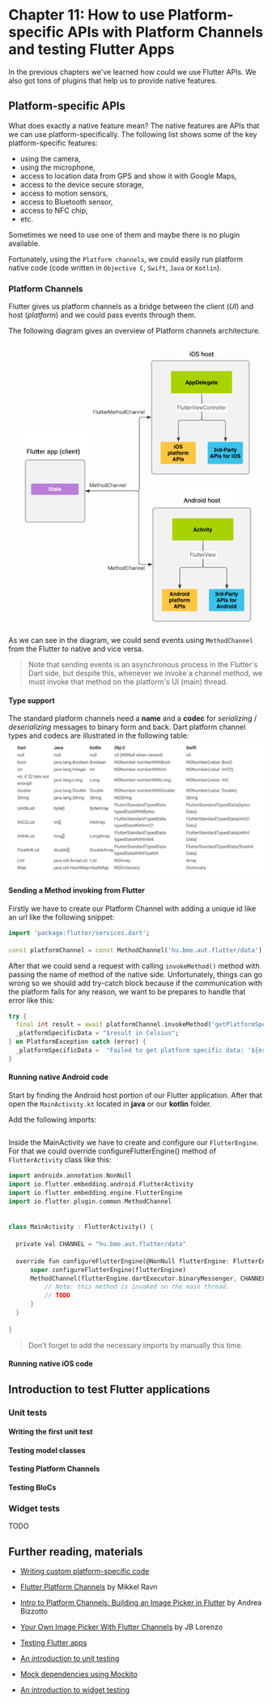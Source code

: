 
# Chapter 11: How to use Platform-specific APIs with Platform Channels and testing Flutter Apps  
  
In the previous chapters we've learned how could we use Flutter APIs. We also got tons of plugins that help us to provide native features.  
  
## Platform-specific APIs  
What does exactly a native feature mean? The native features are APIs that we can use platform-specifically. The following list shows some of the key platform-specific features:  
- using the camera,  
- using the microphone,  
- access to location data from GPS and show it with Google Maps,  
- access to the device secure storage,  
- access to motion sensors,  
- access to Bluetooth sensor,  
- access to NFC chip,
- etc.  
  
Sometimes we need to use one of them and maybe there is no plugin available.  
  
  
Fortunately, using the `Platform channels`, we could easily run platform native code (code written in `Objective C`, `Swift`, `Java` or `Kotlin`).  
  
### Platform Channels  
Flutter gives us platform channels as a bridge between the client (_UI_) and host (_platform_) and we could pass events through them.  
  
The following diagram gives an overview of Platform channels architecture.  
   
![Architectural overview: platform channels](./images/11_platform_channels.png)  
  
As we can see in the diagram, we could send events using `MethodChannel` from the Flutter to native and vice versa.  
  
> Note that sending events is an asynchronous process in the Flutter's Dart side, but despite this, whenever we invoke a channel method, we must invoke that method on the platform's UI (main) thread.  
  
  
#### Type support  
The standard platform channels need a **name** and a **codec** for *serializing* / *deserializing* messages to binary form and back. Dart platform channel types and codecs are illustrated in the following table:  
![Supported types](./images/11_platform_channels_types.png)  
  
#### Sending a Method invoking from Flutter  
Firstly we have to create our Platform Channel with adding a unique id like an url like the following snippet:  
```dart  
import 'package:flutter/services.dart'; 
 
const platformChannel = const MethodChannel('hu.bme.aut.flutter/data');  
```  
  
After that we could send a request with calling `invokeMethod()` method with passing the name of method of the native side. Unfortunately, things can go wrong so we should add try-catch block because if the communication with the platform fails for any reason, we want to be prepares to handle that error like this:  
```dart  
try {  
  final int result = await platformChannel.invokeMethod('getPlatformSpecificData');  
  _platformSpecificData = "$result in Celsius";
} on PlatformException catch (error) {  
  _platformSpecificData =  "Failed to get platform specific data: '${error.message}'."; 
}
```  
  
  
#### Running native Android code  
Start by finding the Android host portion of our Flutter application. After that open the `MainActivity.kt` located in **java** or our **kotlin** folder.

Add the following imports:
```dart  
``` 

Inside the MainActivity we have to create and configure our `FlutterEngine`. For that we could override configureFlutterEngine() method of `FlutterActivity` class like this:
  ```dart  
import androidx.annotation.NonNull
import io.flutter.embedding.android.FlutterActivity
import io.flutter.embedding.engine.FlutterEngine
import io.flutter.plugin.common.MethodChannel 


class MainActivity : FlutterActivity() {

    private val CHANNEL = "hu.bme.aut.flutter/data"

    override fun configureFlutterEngine(@NonNull flutterEngine: FlutterEngine) {
        super.configureFlutterEngine(flutterEngine)
        MethodChannel(flutterEngine.dartExecutor.binaryMessenger, CHANNEL).setMethodCallHandler { call, result ->
            // Note: this method is invoked on the main thread.
            // TODO
        }
    }

}
  ``` 

> Don't forget to add the necessary imports by manually this time.  

#### Running native iOS code  
  
  
## Introduction to test Flutter applications  
  
### Unit tests  
  
#### Writing the first unit test  
  
#### Testing model classes  
  
#### Testing Platform Channels  
  
#### Testing BloCs  
  
### Widget tests  
TODO  
  
## Further reading, materials  
  
- [Writing custom platform-specific code](https://flutter.dev/docs/development/platform-integration/platform-channels)  
- [Flutter Platform Channels](https://medium.com/flutter/flutter-platform-channels-ce7f540a104e) by Mikkel Ravn  
- [Intro to Platform Channels: Building an Image Picker in Flutter](https://codewithandrea.com/articles/platform-channels-flutter/) by Andrea Bizzotto  
- [Your Own Image Picker With Flutter Channels](https://www.raywenderlich.com/2882495-your-own-image-picker-with-flutter-channels) by JB Lorenzo  
  
- [Testing Flutter apps](https://flutter.dev/docs/testing)  
- [An introduction to unit testing](https://flutter.dev/docs/cookbook/testing/unit/introduction)  
- [Mock dependencies using Mockito](https://flutter.dev/docs/cookbook/testing/unit/mocking)  
- [An introduction to widget testing](https://flutter.dev/docs/cookbook/testing/widget/introduction)